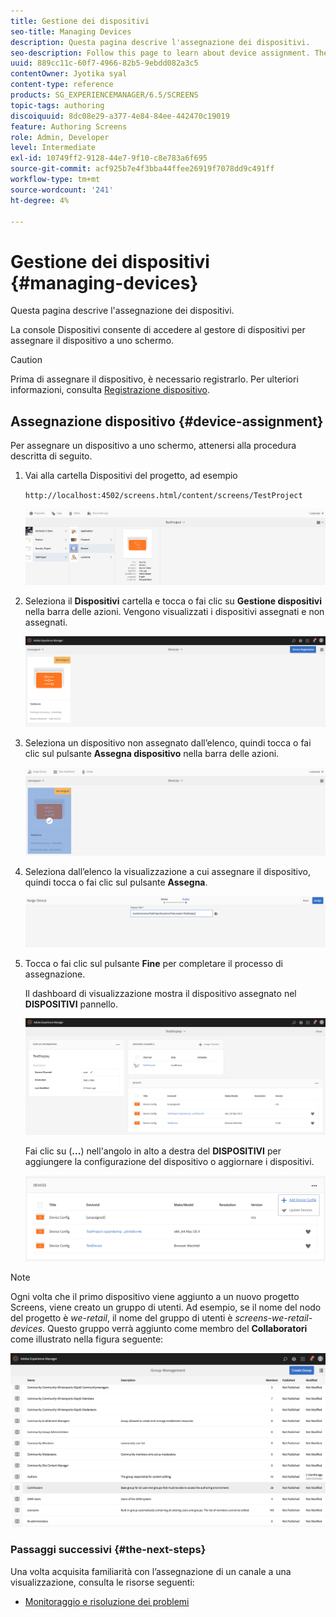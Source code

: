 ```yaml
---
title: Gestione dei dispositivi
seo-title: Managing Devices
description: Questa pagina descrive l'assegnazione dei dispositivi.
seo-description: Follow this page to learn about device assignment. The Devices console allows you to access the device manager to assign your device to a display.
uuid: 889cc11c-60f7-4966-82b5-9ebdd082a3c5
contentOwner: Jyotika syal
content-type: reference
products: SG_EXPERIENCEMANAGER/6.5/SCREENS
topic-tags: authoring
discoiquuid: 8dc08e29-a377-4e84-84ee-442470c19019
feature: Authoring Screens
role: Admin, Developer
level: Intermediate
exl-id: 10749ff2-9128-44e7-9f10-c8e783a6f695
source-git-commit: acf925b7e4f3bba44ffee26919f7078dd9c491ff
workflow-type: tm+mt
source-wordcount: '241'
ht-degree: 4%

---
```


# Gestione dei dispositivi {#managing-devices}

Questa pagina descrive l&#39;assegnazione dei dispositivi.

La console Dispositivi consente di accedere al gestore di dispositivi per assegnare il dispositivo a uno schermo.

>[!CAUTION]
>
>Prima di assegnare il dispositivo, è necessario registrarlo. Per ulteriori informazioni, consulta [Registrazione dispositivo](device-registration.md).

## Assegnazione dispositivo {#device-assignment}

Per assegnare un dispositivo a uno schermo, attenersi alla procedura descritta di seguito.

1. Vai alla cartella Dispositivi del progetto, ad esempio

   `http://localhost:4502/screens.html/content/screens/TestProject`

   ![chlimage_1-32](assets/chlimage_1-32.png)

1. Seleziona il **Dispositivi** cartella e tocca o fai clic su **Gestione dispositivi** nella barra delle azioni. Vengono visualizzati i dispositivi assegnati e non assegnati.

   ![chlimage_1-33](assets/chlimage_1-33.png)

1. Seleziona un dispositivo non assegnato dall’elenco, quindi tocca o fai clic sul pulsante **Assegna dispositivo** nella barra delle azioni.

   ![chlimage_1-34](assets/chlimage_1-34.png)

1. Seleziona dall’elenco la visualizzazione a cui assegnare il dispositivo, quindi tocca o fai clic sul pulsante **Assegna**.

   ![chlimage_1-35](assets/chlimage_1-35.png)

1. Tocca o fai clic sul pulsante **Fine** per completare il processo di assegnazione.


   Il dashboard di visualizzazione mostra il dispositivo assegnato nel **DISPOSITIVI** pannello.

   ![chlimage_1-37](assets/chlimage_1-37.png)

   Fai clic su (**...**) nell&#39;angolo in alto a destra del **DISPOSITIVI** per aggiungere la configurazione del dispositivo o aggiornare i dispositivi.

   ![chlimage_1-38](assets/chlimage_1-38.png)

>[!NOTE]
>
>Ogni volta che il primo dispositivo viene aggiunto a un nuovo progetto Screens, viene creato un gruppo di utenti.
>Ad esempio, se il nome del nodo del progetto è *we-retail*, il nome del gruppo di utenti è *screens-we-retail-devices*.
>Questo gruppo verrà aggiunto come membro del **Collaboratori** come illustrato nella figura seguente:

![chlimage_1-39](assets/chlimage_1-39.png)

### Passaggi successivi {#the-next-steps}

Una volta acquisita familiarità con l’assegnazione di un canale a una visualizzazione, consulta le risorse seguenti:

* [Monitoraggio e risoluzione dei problemi](monitoring-screens.md)
